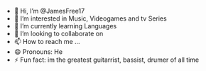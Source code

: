 - 👋 Hi, I’m @JamesFree17
- 👀 I’m interested in Music, Videogames and tv Series
- 🌱 I’m currently learning Languages
- 💞️ I’m looking to collaborate on 
- 📫 How to reach me ...
- 😄 Pronouns: He
- ⚡ Fun fact: im the greatest guitarrist, bassist, drumer of all time 

<!---
JamesFree17/JamesFree17 is a ✨ special ✨ repository because its `README.md` (this file) appears on your GitHub profile.
You can click the Preview link to take a look at your changes.
--->
